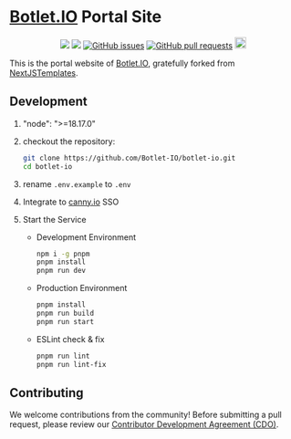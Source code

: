 # [Botlet.IO](https://botlet.io) Portal Site

<p align="center"><a href="#license">
<a href="https://app.snyk.io/test/github/Botlet-IO/botlet-io" alt="FOSSA Status"><img src="https://snyk.io/test/github/Botlet-IO/botlet-io/badge.svg"/></a>
<a href="https://app.fossa.com/projects/git%2Bgithub.com%2FBotlet-IO%2Fbotlet-io?ref=badge_shield&issueType=license" alt="FOSSA Status"><img src="https://app.fossa.com/api/projects/git%2Bgithub.com%2FBotlet-IO%2Fbotlet-io.svg?type=shield&issueType=license"/></a>
<a href="https://github.com/Botlet-IO/botlet-io/issues">
<img src="https://img.shields.io/github/issues/Botlet-IO/botlet-io.svg" alt="GitHub issues" /></a>
<a href="https://github.com/Botlet-IO/botlet-io/pulls">
<img src="https://img.shields.io/github/issues-pr/Botlet-IO/botlet-io.svg" alt="GitHub pull requests" /></a>
<img src="https://img.shields.io/badge/PRs-welcome-brightgreen.svg?style=flat-square" height="20px">
</p>

This is the portal website of [Botlet.IO](https://botlet.io), gratefully forked from [NextJSTemplates](https://github.com/NextJSTemplates/startup-nextjs).

## Development

1. "node": ">=18.17.0"
2. checkout the repository:

    ```bash
    git clone https://github.com/Botlet-IO/botlet-io.git
    cd botlet-io
    ```

3. rename `.env.example` to `.env`
4. Integrate to [canny.io](https://developers.canny.io/install/widget/sso) SSO
5. Start the Service

    - Development Environment

        ```bash
        npm i -g pnpm
        pnpm install
        pnpm run dev
        ```

    - Production Environment

        ```bash
        pnpm install
        pnpm run build
        pnpm run start
        ```

    - ESLint check & fix

        ```bash
        pnpm run lint
        pnpm run lint-fix
        ```

## Contributing

We welcome contributions from the community! Before submitting a pull request, please review our [Contributor Development Agreement (CDO)](CONTRIBUTING.md).
